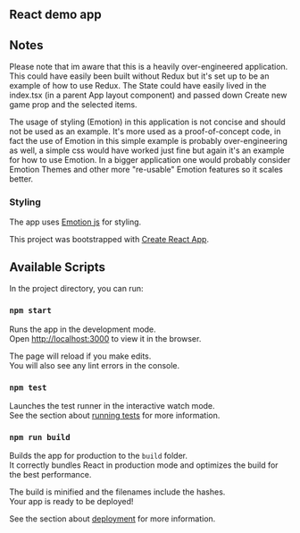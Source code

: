 ## React demo app

## Notes
Please note that im aware that this is a heavily over-engineered application. This could have easily been built without Redux but it's set up to be an example of how to use Redux. The State could have easily lived in the index.tsx (in a parent App layout component) and passed down Create new game prop and the selected items. 

The usage of styling (Emotion) in this application is not concise and should not be used as an example. It's more used as a proof-of-concept code, in fact the use of Emotion in this simple example is probably over-engineering as well, a simple css would have worked just fine but again it's an example for how to use Emotion. In a bigger application one would probably consider Emotion Themes and other more "re-usable" Emotion features so it scales better. 

### Styling
The app uses [Emotion js](https://github.com/emotion-js/emotion) for styling.

This project was bootstrapped with [Create React App](https://github.com/facebook/create-react-app).

## Available Scripts

In the project directory, you can run:

### `npm start`

Runs the app in the development mode.<br>
Open [http://localhost:3000](http://localhost:3000) to view it in the browser.

The page will reload if you make edits.<br>
You will also see any lint errors in the console.

### `npm test`

Launches the test runner in the interactive watch mode.<br>
See the section about [running tests](https://facebook.github.io/create-react-app/docs/running-tests) for more information.

### `npm run build`

Builds the app for production to the `build` folder.<br>
It correctly bundles React in production mode and optimizes the build for the best performance.

The build is minified and the filenames include the hashes.<br>
Your app is ready to be deployed!

See the section about [deployment](https://facebook.github.io/create-react-app/docs/deployment) for more information.
